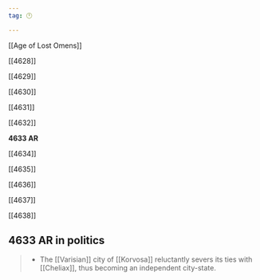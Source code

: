 ```yaml
---
tag: 🕛

---
```

[[Age of Lost Omens]]


[[4628]]

[[4629]]

[[4630]]

[[4631]]

[[4632]]

**4633 AR**

[[4634]]

[[4635]]

[[4636]]

[[4637]]

[[4638]]



## 4633 AR in politics

>  - The [[Varisian]] city of [[Korvosa]] reluctantly severs its ties with [[Cheliax]], thus becoming an independent city-state.






